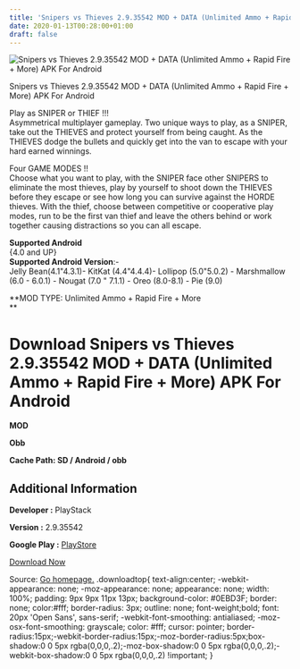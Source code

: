 ```yaml
---
title: 'Snipers vs Thieves 2.9.35542 MOD + DATA (Unlimited Ammo + Rapid Fire + More) APK For Android'
date: 2020-01-13T00:28:00+01:00
draft: false
---
```


![Snipers vs Thieves 2.9.35542 MOD + DATA (Unlimited Ammo + Rapid Fire + More) APK For Android](https://i0.wp.com/apkhome.net/wp-content/uploads/2020/01/Snipers-vs-Thieves-2.9.35542-MOD-Unlimited-Ammo-Rapid-Fire-More.png "Snipers vs Thieves 2.9.35542 MOD + DATA (Unlimited Ammo + Rapid Fire + More) APK For Android")

  

Snipers vs Thieves 2.9.35542 MOD + DATA (Unlimited Ammo + Rapid Fire + More) APK For Android

Play as SNIPER or THIEF !!!  
Asymmetrical multiplayer gameplay. Two unique ways to play, as a SNIPER, take out the THIEVES and protect yourself from being caught. As the THIEVES dodge the bullets and quickly get into the van to escape with your hard earned winnings.

Four GAME MODES !!  
Choose what you want to play, with the SNIPER face other SNIPERS to eliminate the most thieves, play by yourself to shoot down the THIEVES before they escape or see how long you can survive against the HORDE thieves. With the thief, choose between competitive or cooperative play modes, run to be the first van thief and leave the others behind or work together causing distractions so you can all escape.

**Supported Android**  
{4.0 and UP}  
**Supported Android Version**:-  
Jelly Bean(4.1"4.3.1)- KitKat (4.4"4.4.4)- Lollipop (5.0"5.0.2) - Marshmallow (6.0 - 6.0.1) - Nougat (7.0 " 7.1.1) - Oreo (8.0-8.1) - Pie (9.0)

**MOD TYPE: Unlimited Ammo + Rapid Fire + More  
**

Download Snipers vs Thieves 2.9.35542 MOD + DATA (Unlimited Ammo + Rapid Fire + More) APK For Android
=====================================================================================================

**MOD**

**Obb**

**Cache Path: SD / Android / obb**

Additional Information
----------------------

**Developer :** PlayStack

**Version :** 2.9.35542

**Google Play :** [PlayStore](https://play.google.com/store/apps/details?id=se.foglo.svt)

  

[Download Now](https://store4app.co/post/snipers-vs-thieves-2-9-35542-mod-data-unlimited-ammo-rapid-fire-more-apk-for-android_1578852886)

  
Source: [Go homepage.](https://store4app.co/post/snipers-vs-thieves-2-9-35542-mod-data-unlimited-ammo-rapid-fire-more-apk-for-android_1578852886) .downloadtop{ text-align:center; -webkit-appearance: none; -moz-appearance: none; appearance: none; width: 100%; padding: 9px 9px 11px 13px; background-color: #0EBD3F; border: none; color:#fff; border-radius: 3px; outline: none; font-weight;bold; font: 20px 'Open Sans', sans-serif; -webkit-font-smoothing: antialiased; -moz-osx-font-smoothing: grayscale; color: #fff; cursor: pointer; border-radius:15px;-webkit-border-radius:15px;-moz-border-radius:5px;box-shadow:0 0 5px rgba(0,0,0,.2);-moz-box-shadow:0 0 5px rgba(0,0,0,.2);-webkit-box-shadow:0 0 5px rgba(0,0,0,.2) !important; }
